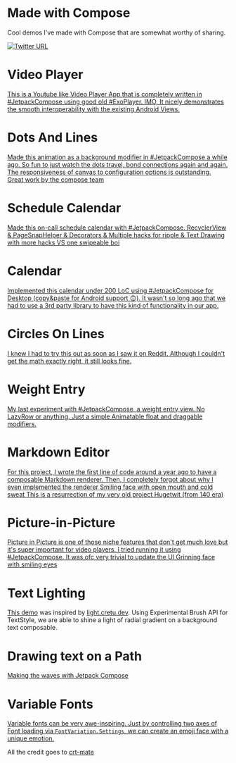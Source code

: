 # Made with Compose

Cool demos I've made with Compose that are somewhat worthy of sharing. 

[![Twitter URL](https://img.shields.io/twitter/url/https/twitter.com/halilozercan.svg?style=social&label=Follow%20%40halilozercan)](https://twitter.com/halilozercan)

# Video Player

[This is a Youtube like Video Player App that is completely written in #JetpackCompose using good old #ExoPlayer. IMO, It nicely demonstrates the smooth interoperability with the existing Android Views.](https://twitter.com/halilozercan/status/1372635576416006146)

# Dots And Lines

[Made this animation as a background modifier in #JetpackCompose a while ago. So fun to just watch the dots travel, bond connections again and again. The responsiveness of canvas to configuration options is outstanding. Great work by the compose team](https://twitter.com/halilozercan/status/1371197797400207368)

# Schedule Calendar

[Made this on-call schedule calendar with #JetpackCompose. RecyclerView & PageSnapHelper & Decorators & Multiple hacks for ripple & Text Drawing with more hacks VS one swipeable boi](https://twitter.com/halilozercan/status/1395862026073817089)

# Calendar

[Implemented this calendar under 200 LoC using #JetpackCompose for Desktop (copy&paste for Android support 🙃). It wasn't so long ago that we had to use a 3rd party library to have this kind of functionality in our app.](https://twitter.com/halilozercan/status/1382432402325262338)

# Circles On Lines

[I knew I had to try this out as soon as I saw it on Reddit. Although I couldn't get the math exactly right, it still looks fine.](https://twitter.com/halilozercan/status/1400202985335148550)

# Weight Entry

[My last experiment with #JetpackCompose, a weight entry view. No LazyRow or anything. Just a simple Animatable float and draggable modifiers.](https://twitter.com/halilozercan/status/1408437121858392064)

# Markdown Editor
[For this project, I wrote the first line of code around a year ago to have a composable Markdown renderer. Then, I completely forgot about why I even implemented the renderer Smiling face with open mouth and cold sweat This is a resurrection of my very old project Hugetwit (from 140 era)](https://twitter.com/halilozercan/status/1424352149664935936)

# Picture-in-Picture

[Picture in Picture is one of those niche features that don't get much love but it's super important for video players. I tried running it using #JetpackCompose. It was ofc very trivial to update the UI Grinning face with smiling eyes](https://twitter.com/halilozercan/status/1446982300311375877)

# Text Lighting

[This demo](https://twitter.com/halilozercan/status/1546563464025481216) was inspired by [light.cretu.dev](https://light.cretu.dev/). Using Experimental Brush API for TextStyle, we are able to shine a light of radial gradient on a background text composable.

# Drawing text on a Path

[Making the waves with Jetpack Compose](https://twitter.com/halilozercan/status/1555736000910983169)

# Variable Fonts

[Variable fonts can be very awe-inspiring. Just by controlling two axes of Font loading via `FontVariation.Settings`, we can create an emoji face with a unique emotion.](https://twitter.com/halilozercan/status/1704607217708650793)

All the credit goes to [crt-mate](https://crt-mate.github.io/varimoji/)
